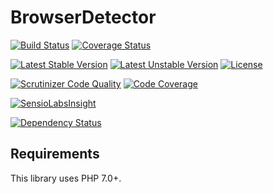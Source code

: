 BrowserDetector
===============

[![Build Status](https://api.travis-ci.org/mimmi20/BrowserDetector.png?branch=master)](https://travis-ci.org/mimmi20/BrowserDetector)
[![Coverage Status](https://coveralls.io/repos/github/mimmi20/BrowserDetector/badge.svg?branch=master)](https://coveralls.io/github/mimmi20/BrowserDetector?branch=master)

[![Latest Stable Version](https://poser.pugx.org/mimmi20/browser-detector/v/stable)](https://packagist.org/packages/mimmi20/browser-detector)
[![Latest Unstable Version](https://poser.pugx.org/mimmi20/browser-detector/v/unstable)](https://packagist.org/packages/mimmi20/browser-detector)
[![License](https://poser.pugx.org/mimmi20/browser-detector/license)](https://packagist.org/packages/mimmi20/browser-detector)

[![Scrutinizer Code Quality](https://scrutinizer-ci.com/g/mimmi20/BrowserDetector/badges/quality-score.png?b=master)](https://scrutinizer-ci.com/g/mimmi20/BrowserDetector/?branch=master)
[![Code Coverage](https://scrutinizer-ci.com/g/mimmi20/BrowserDetector/badges/coverage.png?b=master)](https://scrutinizer-ci.com/g/mimmi20/BrowserDetector/?branch=master)

[![SensioLabsInsight](https://insight.sensiolabs.com/projects/79dec022-e199-4822-b987-1bbcc5f2a5c6/mini.png)](https://insight.sensiolabs.com/projects/79dec022-e199-4822-b987-1bbcc5f2a5c6)

[![Dependency Status](https://www.versioneye.com/user/projects/588d13bfc64626004e05797a/badge.svg?style=flat-square)](https://www.versioneye.com/user/projects/588d13bfc64626004e05797a)

## Requirements

This library uses PHP 7.0+.
